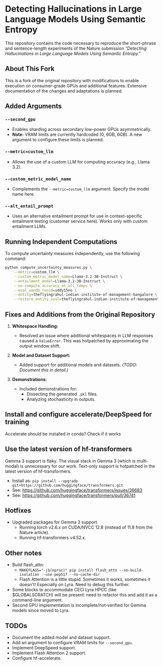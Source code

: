 # Detecting Hallucinations in Large Language Models Using Semantic Entropy

This repository contains the code necessary to reproduce the short-phrase and sentence-length experiments of the Nature submission *"Detecting Hallucinations in Large Language Models Using Semantic Entropy."*

## About This Fork

This is a fork of the original repository with modifications to enable execution on consumer-grade GPUs and additional features. Extensive documentation of the changes and adaptations is planned.

## Added Arguments

### `--second_gpu`
- Enables sharding across secondary low-power GPUs asymmetrically.
- **Note:** VRAM limits are currently hardcoded (0, 6GB, 6GB). A new argument to configure these limits is planned.

### `--metric=custom_llm`
- Allows the use of a custom LLM for computing accuracy (e.g., Llama 3.2).

### `--custom_metric_model_name`
- Complements the `--metric=custom_llm` argument. Specify the model name here.

### `--alt_entail_prompt`
- Uses an alternative entailment prompt for use in context-specific entailment testing (customer service here). Works only with custom entailment LLMs.

## Running Independent Computations

To compute uncertainty measures independently, use the following command:

```bash
python compute_uncertainty_measures.py \
    --metric=custom_llm \
    --custom_metric_model_name=Llama-3.2-3B-Instruct \
    --entailment_model=Llama-3.2-3B-Instruct \
    --no-compute_accuracy_at_all_temps \
    --eval_wandb_runid=sddy15no \
    --entity=theflyingrahul-indian-institute-of-management-bangalore \
    --restore_entity_eval=theflyingrahul-indian-institute-of-management-bangalore
```

## Fixes and Additions from the Original Repository

1. **Whitespace Handling:**
     - Resolved an issue where additional whitespaces in LLM responses caused a `ValueError`. This was hotpatched by approximating the output window shift.

2. **Model and Dataset Support:**
     - Added support for additional models and datasets. *(TODO: Document this in detail.)*

3. **Demonstrations:**
     - Included demonstrations for:
         - Dissecting the generated `.pkl` files.
         - Analyzing stochasticity in outputs.

## Install and configure accelerate/DeepSpeed for training
Accelerate should be installed in conda? Check if it works

## Use the latest version of hf-transformers
Gemma 3 support is flaky. The visual stack in Gemma 3 (which is multi-modal) is unnecessary for our work. Text-only support is hotpatched in the latest version of hf-transformers.
- Install as: `pip install --upgrade git+https://github.com/huggingface/transformers.git`
- See: https://github.com/huggingface/transformers/issues/36683
- See: https://github.com/huggingface/transformers/pull/36741

## Hotfixes
- Upgraded packages for Gemma 3 support
     - Running torch v2.6.x on CUDA/NVCC 12.8 (instead of 11.8 from the Nature article).
     - Running hf-transformers v4.52.x.

## Other notes
- Build flash_attn:
     - `MAKEFLAGS="-j$(nproc)" pip install flash_attn --no-build-isolation --use-pep517 --no-cache-dir`
     - Flash Attention is a little stupid. Sometimes it works, sometimes it doesn't! Especially on Lyra. Need to debug this further.
- Some blocks to accommodate CECI Lyra HPCC (like $GLOBALSCRATCH) will be present: need to refactor this and add it as a command-line argument.
- Second GPU implementation is incomplete/not-verified for Gemma models since moved to Lyra.

## TODOs
- Document the added model and dataset support.
- Add an argument to configure VRAM limits for `--second_gpu`.
- Implement DeepSpeed support.
- Implement Flash Attention 2 support.
- Configure hf-accelerate.